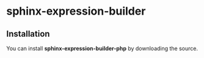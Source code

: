 # sphinx-expression-builder

## Installation

You can install **sphinx-expression-builder-php** by downloading the source.
